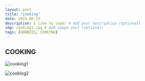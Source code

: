 ```yaml
---
layout: post
title: "Cooking"
date: 2015-06-13
description: I like to cook! # Add post description (optional)
img: cooking1.jpg # Add image post (optional)
tags: [HOBBIES, COOKING]
---
```


## COOKING

![cooking1](http://natgrrl.github.io/assets/img/cooking1.jpg)

![cooking2](http://natgrrl.github.io/assets/img/cooking2.jpg)






